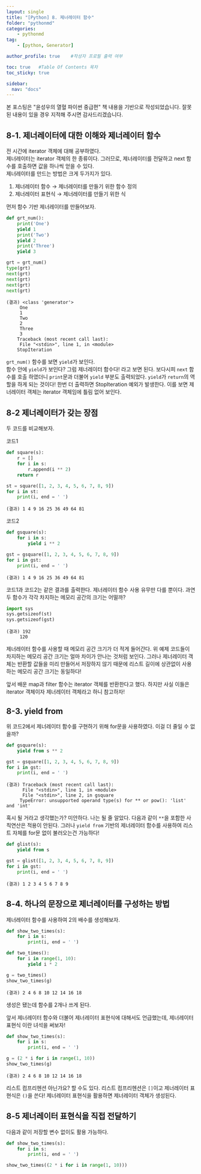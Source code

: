 ```yaml
---
layout: single
title: "[Python] 8. 제너레이터 함수"
folder: "pythonmd"
categories:
    - pythonmd
tag:
    - [python, Generator]

author_profile: true    #작성자 프로필 출력 여부

toc: true   #Table Of Contents 목차 
toc_sticky: true

sidebar:
  nav: "docs"
---
```


본 포스팅은 "윤성우의 열혈 파이썬 중급편" 책 내용을 기반으로 작성되었습니다.
잘못된 내용이 있을 경우 지적해 주시면 감사드리겠습니다.

## 8-1. 제너레이터에 대한 이해와 제너레이터 함수

전 시간에 iterator 객체에 대해 공부하였다.<br/>
제너레이터는 iterator 객체의 한 종류이다. 그러므로, 제너레이터를 전달하고 next 함수를 호출하면 값을 하나씩 얻을 수 있다.<br/>
제너레이터를 만드는 방법은 크게 두가지가 있다.<br/>
1) 제너레이터 함수 → 제너레이터를 만들기 위한 함수 정의<br/>
2) 제너레이터 표현식 → 제너레이터를 만들기 위한 식

먼저 함수 기반 제너레이터를 만들어보자.
```python
def grt_num():
    print('One')
    yield 1
    print('Two')
    yield 2
    print('Three')
    yield 3

grt = grt_num()
type(grt)
next(grt)
next(grt)
next(grt)
next(grt)
```
    (결과) <class 'generator'>
         One
         1
         Two
         2
         Three
         3
        Traceback (most recent call last):
         File "<stdin>", line 1, in <module>
        StopIteration

`grt_num()` 함수를 보면 `yield`가 보인다.<br/>
함수 안에 `yield`가 보인다? 그럼 제너레이터 함수다! 라고 보면 된다.
보다시피 `next` 함수를 호출 하였더니 `print`문과 더불어 `yield` 부분도 출력되었다. `yield`가 `return`의 역할을 하게 되는 것이다!
한번 더 출력하면 StopIteration 예외가 발생한다. 이를 보면 제너레이터 객체는 iterator 객체임에 틀림 없어 보인다.

## 8-2 제너레이터가 갖는 장점

두 코드를 비교해보자.

코드1
```python
def square(s):
    r = []
    for i in s:
        r.append(i ** 2)
    return r

st = square([1, 2, 3, 4, 5, 6, 7, 8, 9])
for i in st:
    print(i, end = ' ')
```
    (결과) 1 4 9 16 25 36 49 64 81

코드2
```python
def gsquare(s):
    for i in s:
        yield i ** 2

gst = gsquare([1, 2, 3, 4, 5, 6, 7, 8, 9])
for i in gst:
    print(i, end = ' ')
```
    (결과) 1 4 9 16 25 36 49 64 81

코드1과 코드2는 같은 결과를 출력한다. 제너레이터 함수 사용 유무만 다를 뿐이다. 과연 두 함수가 각각 차지하는 메모리 공간의 크기는 어떨까?

```python
import sys
sys.getsizeof(st)
sys.getsizeof(gst)
```
    (결과) 192
         120

제너레이터 함수를 사용할 때 메모리 공간 크기가 더 적게 들어간다. 위 예제 코드들이 차지하는 메모리 공간 크기는 얼마 차이가 안나는 것처럼 보인다. 그러나
제너레이터 객체는 반환할 값들을 미리 만들어서 저장하지 않기 때문에 리스트 길이에 상관없이 사용하는 메모리 공간 크기는 동일하다!

앞서 배운 map과 filter 함수는 iterator 객체를 반환한다고 했다. 하지만 사실 이들은 iterator 객체이자 제너레이터 객체라고 하니 참고하자!

## 8-3. yield from
위 코드2에서 제너레이터 함수를 구현하기 위해 for문을 사용하였다. 이걸 더 줄일 수 없을까?
```python
def gsquare(s):
    yield from s ** 2

gst = gsquare([1, 2, 3, 4, 5, 6, 7, 8, 9])
for i in gst:
    print(i, end = ' ')
```
    (결과) Traceback (most recent call last):
          File "<stdin>", line 1, in <module>
          File "<stdin>", line 2, in gsquare
         TypeError: unsupported operand type(s) for ** or pow(): 'list' and 'int'

혹시 될 거라고 생각했는가? 미안하다. 나는 될 줄 알았다.
다음과 같이 `**`을 포함한 사칙연산은 적용이 안된다. 그러나 `yield from` 기반의 제너레이터 함수를 사용하여 리스트 자체를 for문 없이 불러오는건 가능하다!

```python
def glist(s):
    yield from s

gst = glist([1, 2, 3, 4, 5, 6, 7, 8, 9])
for i in gst:
    print(i, end = ' ')
```
    (결과) 1 2 3 4 5 6 7 8 9

## 8-4. 하나의 문장으로 제너레이터를 구성하는 방법

제너레이터 함수를 사용하여 2의 배수를 생성해보자.

```python
def show_two_times(s):
    for i in s:
        print(i, end = ' ')

def two_times():
    for i in range(1, 10):
        yield i * 2

g = two_times()
show_two_times(g)
```
    (결과) 2 4 6 8 10 12 14 16 18

생성은 됐는데 함수를 2개나 쓰게 된다.

앞서 제너레이터 함수와 더불어 제너레이터 표현식에 대해서도 언급했는데, 제너레이터 표현식 이란 녀석을 써보자!

```python
def show_two_times(s):
    for i in s:
        print(i, end = ' ')

g = (2 * i for i in range(1, 10))
show_two_times(g)
```
    (결과) 2 4 6 8 10 12 14 16 18

리스트 컴프리헨션 아닌가요? 할 수도 있다. 리스트 컴프리헨션은 `[]`이고 제너레이터 표현식은 `()`을 쓴다!
제너레이터 표현식을 활용하면 제너레이터 객체가 생성된다.

## 8-5 제너레이터 표현식을 직접 전달하기
다음과 같이 저장할 변수 없이도 활용 가능하다.
```python
def show_two_times(s):
    for i in s:
        print(i, end = ' ')

show_two_times((2 * i for i in range(1, 10)))
```

